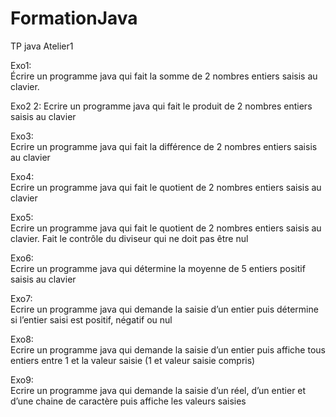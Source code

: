 # FormationJava

TP java Atelier1

Exo1:	
Écrire un programme java qui fait la somme de 2 nombres entiers saisis au clavier.

Exo2 2:	
Ecrire un programme java qui fait le produit de 2 nombres entiers saisis au clavier

Exo3:	
Ecrire un programme java qui fait la différence de 2 nombres entiers saisis au clavier

Exo4:	
Ecrire un programme java qui fait le quotient de 2 nombres entiers saisis au clavier

Exo5:	
Ecrire un programme java qui fait le quotient de 2 	nombres entiers saisis au clavier. Fait le contrôle du diviseur qui ne doit pas être nul 

Exo6:						
Ecrire un programme java qui détermine la moyenne de 5 entiers positif saisis au clavier	

Exo7:						
Ecrire un programme java qui demande la saisie d’un entier puis détermine si l’entier saisi est positif, négatif ou nul

Exo8:	 					
Ecrire un programme java qui demande la saisie d’un entier puis affiche tous entiers entre 1 et la valeur saisie (1 et valeur saisie compris)

Exo9:						
Ecrire un programme java qui demande la saisie d’un réel, d’un entier et d’une chaine de caractère  puis affiche les valeurs saisies	
